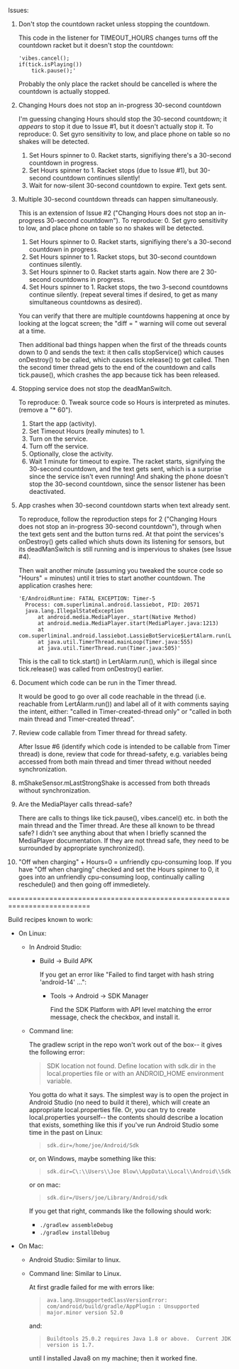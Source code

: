 Issues:

  1. Don't stop the countdown racket unless stopping the countdown.

     This code in the listener for TIMEOUT_HOURS changes
     turns off the countdown racket but it doesn't stop the countdown:

         'vibes.cancel();
         if(tick.isPlaying())
             tick.pause();'

     Probably the only place the racket should be cancelled is where the countdown is actually stopped.

  2. Changing Hours does not stop an in-progress 30-second countdown

     I'm guessing changing Hours should stop the 30-second countdown;
     it *appears* to stop it due to Issue #1, but it doesn't actually stop it.
     To reproduce:
       0. Set gyro sensitivity to low, and place phone on table so no shakes will be detected.
       1. Set Hours spinner to 0.  Racket starts, signifiying there's a 30-second countdown in progress.
       2. Set Hours spinner to 1.  Racket stops (due to Issue #1), but 30-second countdown continues silently!
       3. Wait for now-silent 30-second countdown to expire.  Text gets sent.

  3. Multiple 30-second countdown threads can happen simultaneously.

     This is an extension of Issue #2 ("Changing Hours does not stop an in-progress 30-second countdown").
     To reproduce:
       0. Set gyro sensitivity to low, and place phone on table so no shakes will be detected.
       1. Set Hours spinner to 0.  Racket starts, signifiying there's a 30-second countdown in progress.
       2. Set Hours spinner to 1.  Racket stops, but 30-second countdown continues silently.
       3. Set Hours spinner to 0.  Racket starts again. Now there are 2 30-second countdowns in progress.
       4. Set Hours spinner to 1.  Racket stops, the two 3-second countdowns continue silently.
       (repeat several times if desired, to get as many simultaneous countdowns as desired).

      You can verify that there are multiple countdowns happening at once by looking at the logcat screen;
      the "diff = " warning will come out several at a time.

      Then additional bad things happen when the first of the threads counts down to 0 and sends the text:
      it then calls stopService() which causes onDestroy() to be called, which causes tick.release()
      to get called.  Then the second timer thread gets to the end of the countdown
      and calls tick.pause(), which crashes the app because tick has been released.

  4. Stopping service does not stop the deadManSwitch.

     To reproduce:
       0. Tweak source code so Hours is interpreted as minutes.  (remove a "* 60").
       1. Start the app (activity).
       2. Set Timeout Hours (really minutes) to 1.
       3. Turn on the service.
       4. Turn off the service.
       5. Optionally, close the activity.
       6. Wait 1 minute for timeout to expire.
     The racket starts, signifying the 30-second countdown, and the text gets sent,
     which is a surprise since the service isn't even running!
     And shaking the phone doesn't stop the 30-second countdown,
     since the sensor listener has been deactivated.

  5. App crashes when 30-second countdown starts when text already sent.

     To reproduce, follow the reproduction steps for 2 ("Changing Hours does not stop an in-progress
     30-second countdown"), through when the text gets sent and the button turns red.
     At that point the services's onDestroy() gets called
     which shuts down its listening for sensors, but its deadManSwitch is still
     running and is impervious to shakes (see Issue #4).

     Then wait another minute (assuming you tweaked the source code so "Hours" = minutes)
     until it tries to start another countdown.
     The application crashes here:

         'E/AndroidRuntime: FATAL EXCEPTION: Timer-5
           Process: com.superliminal.android.lassiebot, PID: 20571
           java.lang.IllegalStateException
               at android.media.MediaPlayer._start(Native Method)
               at android.media.MediaPlayer.start(MediaPlayer.java:1213)
               at com.superliminal.android.lassiebot.LassieBotService$LertAlarm.run(LassieBotService.java:119)
               at java.util.TimerThread.mainLoop(Timer.java:555)
               at java.util.TimerThread.run(Timer.java:505)'

     This is the call to tick.start() in LertAlarm.run(),
     which is illegal since tick.release() was called from onDestroy() earlier.

  6. Document which code can be run in the Timer thread.

     It would be good to go over all code reachable in the thread (i.e. reachable from LertAlarm.run())
     and label all of it with comments saying the intent, either:
     "called in Timer-created-thread only" or "called in both main thread and Timer-created thread".

  7. Review code callable from Timer thread for thread safety.

     After Issue #6 (identify which code is intended to be callable from Timer thread) is done,
     review that code for thread-safety, e.g. variables being accessed
     from both main thread and timer thread without needed synchronization.

  8. mShakeSensor.mLastStrongShake is accessed from both threads without synchronization.

  9. Are the MediaPlayer calls thread-safe?

     There are calls to things like tick.pause(), vibes.cancel() etc. in both the main thread and the Timer thread.
     Are these all known to be thread safe?  I didn't see anything about that when I briefly scanned the MediaPlayer documentation.
     If they are not thread safe, they need to be surrounded by appropriate synchronized().

  10. "Off when charging" + Hours=0 = unfriendly cpu-consuming loop.
     If you have "Off when charging" checked and set the Hours spinner to 0,
     it goes into an unfriendly cpu-consuming loop, continually calling reschedule()
     and then going off immedietely.

==========================================================================

Build recipes known to work:

  * On Linux:

    * In Android Studio:
      * Build -> Build APK

        If you get an error like "Failed to find target with hash string 'android-14' ...":
          * Tools -> Android -> SDK Manager

            Find the SDK Platform with API level matching the error message, check the checkbox, and install it.

    * Command line:

      The gradlew script in the repo won't work out of the box--
      it gives the following error:
        > SDK location not found. Define location with sdk.dir in the
        local.properties file or with an ANDROID_HOME environment variable.

      You gotta do what it says.  The simplest way is to open
      the project in Android Studio (no need to build it there),
      which will create an appropriate local.properties file.
      Or, you can try to create local.properties yourself-- the contents should
      describe a location that exists, something like this if you've run
      Android Studio some time in the past on Linux:

        > `sdk.dir=/home/joe/Android/Sdk`

      or, on Windows, maybe something like this:

        > `sdk.dir=C\:\\Users\\Joe Blow\\AppData\\Local\\Android\\Sdk`

      or on mac:

        > `sdk.dir=/Users/joe/Library/Android/sdk`

      If you get that right, commands like the following should work:
        * `./gradlew assembleDebug`
        * `./gradlew installDebug`

  * On Mac:

    * Android Studio: Similar to linux.

    * Command line: Similar to Linux.

      At first gradle failed for me with errors like:
       > `ava.lang.UnsupportedClassVersionError: com/android/build/gradle/AppPlugin : Unsupported major.minor version 52.0`

      and:
       > `Buildtools 25.0.2 requires Java 1.8 or above.  Current JDK version is 1.7.`

      until I installed Java8 on my machine; then it worked fine.
